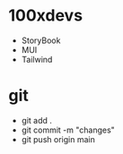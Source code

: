 # 100xdevs 

- StoryBook
- MUI
- Tailwind

# git
- git add .
- git commit -m "changes"
- git push origin main